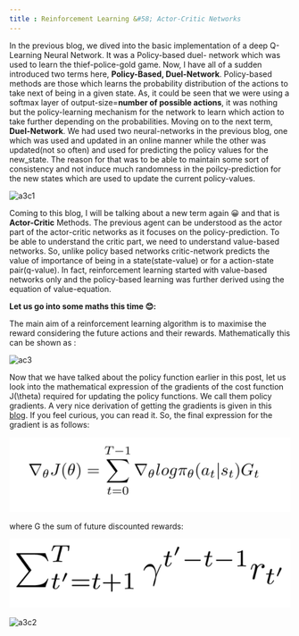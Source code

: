 ```yaml
---
title : Reinforcement Learning &#58; Actor-Critic Networks
---
```


In the previous blog, we dived into the basic implementation of a deep Q-Learning Neural Network. It was a Policy-based duel- network which was used to learn the thief-police-gold game. Now, I have all of a sudden introduced two terms here, **Policy-Based, Duel-Network**. Policy-based methods are those which learns the probability distribution of the actions to take next of  being in a given state. As, it could be seen that we were using a softmax layer of output-size=**number of possible actions**, it was nothing but the policy-learning mechanism for the network to learn which action to take further depending on the probabilities. Moving on to the next term, **Duel-Network**. We had used two neural-networks in the previous blog, one which was used and updated in an online manner while the other was updated(not so often) and used for predicting the policy values for the new_state. The reason for that was to be able to maintain some sort of consistency and not induce much randomness in the poilcy-prediction for the new states which are used to update the current policy-values. 

![a3c1](https://www.mdpi.com/sensors/sensors-19-01547/article_deploy/html/images/sensors-19-01547-g002.png)


Coming to this blog, I will be talking about a new term again 😀 and that is **Actor-Critic** Methods. The previous agent can be understood as the actor part of the actor-critic networks as it focuses on the policy-prediction. To be able to understand the critic part, we need to understand value-based networks. So, unlike policy based networks critic-network predicts the value of importance of being in a state(state-value) or for a action-state pair(q-value). In fact, reinforcement learning started with value-based networks  only and the policy-based learning was further derived using the equation of value-equation. 

**Let us go into some maths this time 😊:**

The main aim of a reinforcement learning algorithm is to maximise the reward considering the future actions and their rewards.
Mathematically this can be shown as :

![ac3](https://miro.medium.com/max/1338/1*evUko5QpAcvv-83xw0DP-g.jpeg)

Now that we have talked about the policy function earlier in this post, let us look into the mathematical expression of the gradients of the cost function J(\theta) required for updating the policy functions. We call them policy gradients. A very nice derivation of getting the gradients is given in this [blog](https://medium.com/@thechrisyoon/deriving-policy-gradients-and-implementing-reinforce-f887949bd63). If you feel curious, you can read it. So, the final expression for the gradient is as follows:

![ac390](policy_gradient.png)


where G the sum of future discounted rewards:

![ac32](G_dis.png)















![a3c2](https://miro.medium.com/max/2640/1*c2bAqQu5jcXy7JfmJZLxpw.png)




